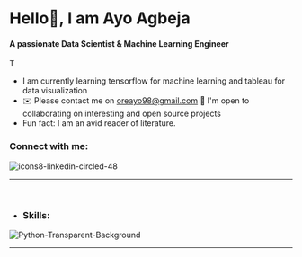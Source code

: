 # Hello👋, I am Ayo Agbeja 

#### A passionate Data Scientist & Machine Learning Engineer

T

- I am currently learning tensorflow for machine learning and tableau for data visualization
- ✉️ Please contact me on oreayo98@gmail.com
🤝  I'm open to collaborating on interesting and open source projects
- Fun fact: I am an avid reader of literature.

### Connect with me:

![icons8-linkedin-circled-48](https://user-images.githubusercontent.com/72551684/197346350-8a072f4b-c86d-49f3-8015-9b9018d5d751.png)

---

<br/>

* ### Skills:

![Python-Transparent-Background](https://user-images.githubusercontent.com/72551684/197349314-f11bf1ea-27db-4adf-a871-6693487ee715.png)

---

<br />
